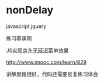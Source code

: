 # nonDelay
javascript,jquery


练习慕课网

JS实现京东无延迟菜单效果


http://www.imooc.com/learn/829

讲解思路很好，代码还需要反复练习体会
